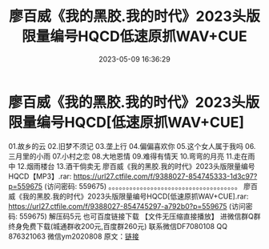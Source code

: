 ﻿---
title: 廖百威《我的黑胶.我的时代》2023头版限量编号HQCD低速原抓WAV+CUE
date: 2023-05-09 16:36:29
categories: 新碟专辑、稀有等精品
tags: 华语中文
---
# 廖百威《我的黑胶.我的时代》2023头版限量编号HQCD[低速原抓WAV+CUE]

01.故乡的云
02.旧梦不须记
03.垄上行
04.偏偏喜欢你
05.这个女人属于我吗
06.三月里的小雨
07.小村之恋
08.大地恩情
09.难得有情天
10.弯弯的月亮
11.走在雨中
12.烟雨楼台
13.酒干倘卖无
廖百威《我的黑胶.我的时代》2023头版限量编号HQCD【MP3】.rar: https://url27.ctfile.com/f/9388027-854745333-1d3c97?p=559675
(访问密码: 559675)
。。。。。。。。。。。。。。。。。。。。。。。。。。。。。。。。。。。。。
廖百威《我的黑胶.我的时代》2023头版限量编号HQCD[低速原抓WAV+CUE].rar: https://url27.ctfile.com/f/9388027-854745297-a792b0?p=559675
(访问密码: 559675)
解压码5元
也可百度链接下载 【文件无压缩直接播放】
进微信群Q群终身免费下载(城通群收200元,百度群260元)
联系微信DF7080108 QQ 876321063
微信ym2020808
原文：[链接](https://blog.sina.com.cn/s/blog_1647c7e76010311t0.html)